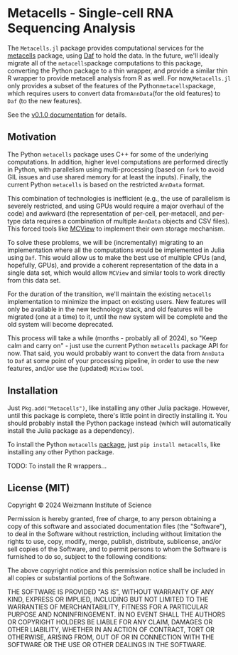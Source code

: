 # Metacells - Single-cell RNA Sequencing Analysis

The `Metacells.jl` package provides computational services for the [metacells](https://github.com/tanaylab/metacells)
package, using [Daf](https://github.com/tanaylab/Daf.jl) to hold the data. In the future, we'll ideally migrate all of
the `metacells`package computations to this package, converting the Python package to a thin wrapper, and provide a
similar thin R wrapper to provide metacell analysis from R as well. For now,`Metacells.jl` only provides a subset of the
features of the Python`metacells`package, which requires users to convert data from`AnnData`(for the old features)
to `Daf` (to the new features).

See the [v0.1.0 documentation](https://tanaylab.github.io/Metacells.jl/v0.1.0) for details.

## Motivation

The Python `metacells` package uses C++ for some of the underlying computations. In addition, higher level computations
are performed directly in Python, with parallelism using multi-processing (based on `fork` to avoid GIL issues and use
shared memory for at least the inputs). Finally, the current Python `metacells` is based on the restricted `AnnData`
format.

This combination of technologies is inefficient (e.g., the use of parallelism is severely restricted, and using GPUs
would require a major overhaul of the code) and awkward (the representation of per-cell, per-metacell, and per-type data
requires a combination of multiple `AnnData` objects and CSV files). This forced tools like
[MCView](https://github.com/tanaylab/MCView) to implement their own storage mechanism.

To solve these problems, we will be (incrementally) migrating to an implementation where all the computations would be
implemented in Julia using `Daf`. This would allow us to make the best use of multiple CPUs (and, hopefully, GPUs), and
provide a coherent representation of the data in a single data set, which would allow `MCView` and similar tools to work
directly from this data set.

For the duration of the transition, we'll maintain the existing `metacells` implementation to minimize the impact on
existing users. New features will only be available in the new technology stack, and old features will be migrated (one
at a time) to it, until the new system will be complete and the old system will become deprecated.

This process will take a while (months - probably all of 2024), so "Keep calm and carry on" - just use the current
Python `metacells` package API for now. That said, you would probably want to convert the data from `AnnData` to `Daf`
at some point of your processing pipeline, in order to use the new features, and/or use the (updated) `MCView` tool.

## Installation

Just `Pkg.add("Metacells")`, like installing any other Julia package. However, until this package is complete, there's
little point in directly installing it. You should probably install the Python package instead (which will automatically
install the Julia package as a dependency).

To install the Python `metacells` [package](https://github.com/tanaylab/metacells), just `pip install metacells`, like
installing any other Python package.

TODO: To install the R wrappers...

## License (MIT)

Copyright © 2024 Weizmann Institute of Science

Permission is hereby granted, free of charge, to any person obtaining a copy of this software and associated
documentation files (the "Software"), to deal in the Software without restriction, including without limitation the
rights to use, copy, modify, merge, publish, distribute, sublicense, and/or sell copies of the Software, and to permit
persons to whom the Software is furnished to do so, subject to the following conditions:

The above copyright notice and this permission notice shall be included in all copies or substantial portions of the
Software.

THE SOFTWARE IS PROVIDED "AS IS", WITHOUT WARRANTY OF ANY KIND, EXPRESS OR IMPLIED, INCLUDING BUT NOT LIMITED TO THE
WARRANTIES OF MERCHANTABILITY, FITNESS FOR A PARTICULAR PURPOSE AND NONINFRINGEMENT. IN NO EVENT SHALL THE AUTHORS OR
COPYRIGHT HOLDERS BE LIABLE FOR ANY CLAIM, DAMAGES OR OTHER LIABILITY, WHETHER IN AN ACTION OF CONTRACT, TORT OR
OTHERWISE, ARISING FROM, OUT OF OR IN CONNECTION WITH THE SOFTWARE OR THE USE OR OTHER DEALINGS IN THE SOFTWARE.
